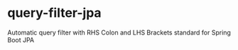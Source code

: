 # query-filter-jpa
Automatic query filter with RHS Colon and LHS Brackets standard for Spring Boot JPA 
